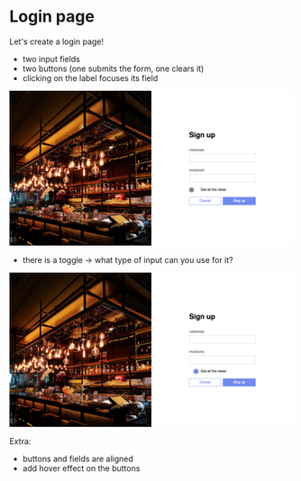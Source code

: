 # Login page

Let's create a login page!

* two input fields
* two buttons (one submits the form, one clears it)
* clicking on the label focuses its field

![Example login form](login-example.png)

* there is a toggle -> what type of input can you use for it?

![Example login form with selected toggle](login-selected-example.png)

Extra:

* buttons and fields are aligned
* add hover effect on the buttons

